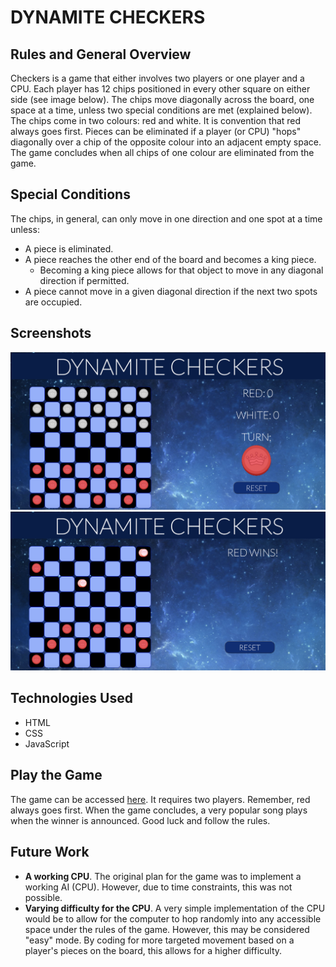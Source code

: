 # **DYNAMITE CHECKERS**

## Rules and General Overview
Checkers is a game that either involves two players or one player and a CPU. Each player has 12 chips positioned in every other square on either side (see image below). The chips move diagonally across the board, one space at a time, unless two special conditions are met (explained below). The chips come in two colours: red and white. It is convention that red always goes first. Pieces can be eliminated if a player (or CPU) "hops" diagonally over a chip of the opposite colour into an adjacent empty space. The game concludes when all chips of one colour are eliminated from the game. 

## Special Conditions
The chips, in general, can only move in one direction and one spot at a time unless:

* A piece is eliminated. 
* A piece reaches the other end of the board and becomes a king piece. 
    * Becoming a king piece allows for that object to move in any diagonal direction if permitted.
* A piece cannot move in a given diagonal direction if the next two spots are occupied.

## Screenshots

![Starting game board](img/start.png)
![Final game board](img/final.png)

## Technologies Used
* HTML
* CSS
* JavaScript

## Play the Game
The game can be accessed [here](https://pages.git.generalassemb.ly/martinnicola/project-1-checkers/). It requires two players. Remember, red always goes first. When the game concludes, a very popular song plays when the winner is announced. Good luck and follow the rules.

## Future Work
*  **A working CPU**. The original plan for the game was to implement a working AI (CPU). However, due to time constraints, this was not possible. 
* **Varying difficulty for the CPU**. A very simple implementation of the CPU would be to allow for the computer to hop randomly into any accessible space under the rules of the game. However, this may be considered "easy" mode. By coding for more targeted movement based on a player's pieces on the board, this allows for a higher difficulty.